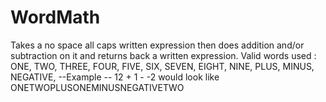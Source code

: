 # WordMath
Takes a no space all caps written expression then does addition and/or subtraction on it and returns back a written expression.
Valid words used : 
ONE,
TWO,
THREE,
FOUR,
FIVE,
SIX,
SEVEN,
EIGHT,
NINE,
PLUS,
MINUS,
NEGATIVE,
 --Example -- 
12 + 1 - -2 would look like ONETWOPLUSONEMINUSNEGATIVETWO
